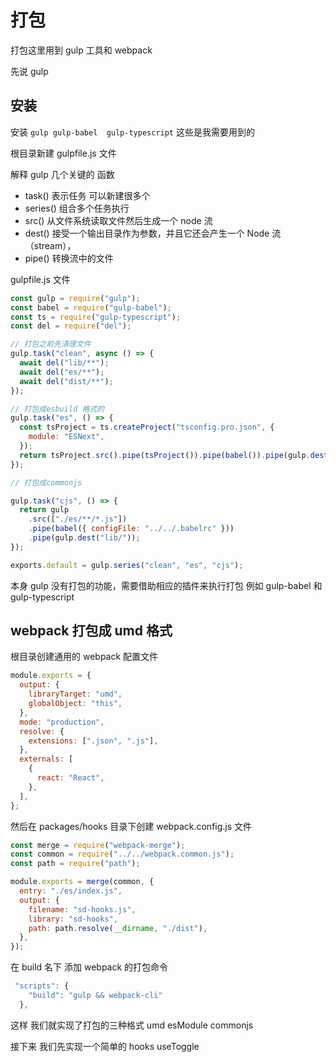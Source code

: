 # 打包

打包这里用到 gulp 工具和 webpack

先说 gulp

## 安装

安装 `gulp gulp-babel  gulp-typescript` 这些是我需要用到的

根目录新建 gulpfile.js 文件

解释 gulp 几个关键的 函数

- task() 表示任务 可以新建很多个
- series() 组合多个任务执行
- src() 从文件系统读取文件然后生成一个 node 流
- dest() 接受一个输出目录作为参数，并且它还会产生一个 Node 流（stream），
- pipe() 转换流中的文件

gulpfile.js 文件

```js
const gulp = require("gulp");
const babel = require("gulp-babel");
const ts = require("gulp-typescript");
const del = require("del");

// 打包之前先清理文件
gulp.task("clean", async () => {
  await del("lib/**");
  await del("es/**");
  await del("dist/**");
});

// 打包成esbuild 格式的
gulp.task("es", () => {
  const tsProject = ts.createProject("tsconfig.pro.json", {
    module: "ESNext",
  });
  return tsProject.src().pipe(tsProject()).pipe(babel()).pipe(gulp.dest("es/"));
});

// 打包成commonjs

gulp.task("cjs", () => {
  return gulp
    .src(["./es/**/*.js"])
    .pipe(babel({ configFile: "../../.babelrc" }))
    .pipe(gulp.dest("lib/"));
});

exports.default = gulp.series("clean", "es", "cjs");
```

本身 gulp 没有打包的功能，需要借助相应的插件来执行打包 例如 gulp-babel 和 gulp-typescript

## webpack 打包成 umd 格式

根目录创建通用的 webpack 配置文件

```js
module.exports = {
  output: {
    libraryTarget: "umd",
    globalObject: "this",
  },
  mode: "production",
  resolve: {
    extensions: [".json", ".js"],
  },
  externals: [
    {
      react: "React",
    },
  ],
};
```

然后在 packages/hooks 目录下创建 webpack.config.js 文件

```js
const merge = require("webpack-merge");
const common = require("../../webpack.common.js");
const path = require("path");

module.exports = merge(common, {
  entry: "./es/index.js",
  output: {
    filename: "sd-hooks.js",
    library: "sd-hooks",
    path: path.resolve(__dirname, "./dist"),
  },
});
```

在 build 名下 添加 webpack 的打包命令

```js
 "scripts": {
    "build": "gulp && webpack-cli"
  },
```

这样 我们就实现了打包的三种格式 umd esModule commonjs

接下来 我们先实现一个简单的 hooks useToggle
